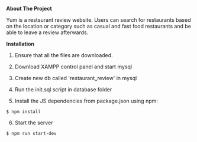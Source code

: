 **About The Project**

Yum is a restaurant review website. Users can search for restaurants based on the location or category such as casual and fast food restaurants and be able to leave a review afterwards.

**Installation**

1) Ensure that all the files are downloaded.

2) Download XAMPP control panel and start mysql

3) Create new db called 'restaurant_review' in mysql

4) Run the init.sql script in database folder

5) Install the JS dependencies from package.json using npm:
```
$ npm install
```
6) Start the server
```
$ npm run start-dev
```


